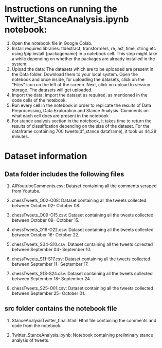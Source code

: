 # Instructions on running the Twitter_StanceAnalysis.ipynb notebook:

1) Open the notebook file in Google Colab.
2) Install required libraries: tldextract, transformers, re, ast, time, string etc using !pip install {packagename} in a notebook cell.
This step might take a while depending on whether the packages are already installed in the system.
3) Upload the data: The datasets which are to be uploaded are present in the Data folder. Download them to your local system.
Open the notebook and once inside, for uploading the datasets, click on the "Files" icon on the left of the screen. Next, click on upload to session storage.
The datasets will get uploaded.
3) Import the data: import the dataset as required, as mentioned in the code cells of the notebook. 
4) Run every cell in the notebook in order to replicate the results of Data Preprocessing, Data Exploration and Stance Analysis. 
Comments on what each cell does are present in the notebook.
5) For stance analysis section in the notebook, it takes time to return the results of classification depending on the size of the dataset.
For the dataframe containing 700 tweets(df_stance dataframe), it took us 44.38 minutes. 

# Dataset information
## Data folder includes the following files
1) AllYoutubeComments.csv:
Dataset containing all the comments scraped from Youtube.

2) chessTweets_O02-O08:
Dataset containing all the tweets collected between October 02- October 08.

3) chessTweets_O09-O15.csv:
Dataset containing all the tweets collected between October 09- October 15.

4) chessTweets_O16-O22.csv:
Dataset containing all the tweets collected between October 16- October 22.

5) chessTweets_S04-S10.csv:
Dataset containing all the tweets collected between September 04- September 10.

6) chessTweets_S11-S17.csv:
Dataset containing all the tweets collected between September 11- September 17.

7) chessTweets_S18-S24.csv:
Dataset containing all the tweets collected between September 18- September 24.

8) chessTweets_S25-O01.csv:
Dataset containing all the tweets collected between September 25- October 01.

## src folder contains the notebook file

1) StanceAnalysisTwitter_final.html:
Html file containing the comments and code from the notebook.

2) Twitter_StanceAnalysis.ipynb: 
Notebook containing preliminary stance analysis of tweets.

